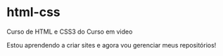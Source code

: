 # html-css
 Curso de HTML e CSS3 do Curso em video

Estou aprendendo a criar sites e agora vou gerenciar meus repositórios!